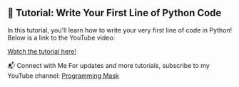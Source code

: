 ## 🐍 Tutorial: Write Your First Line of Python Code

In this tutorial, you'll learn how to write your very first line of code in Python! Below is a link to the YouTube video:

[Watch the tutorial here!](https://www.youtube.com/@ProgrammingMask/#)

📬 Connect with Me
For updates and more tutorials, subscribe to my YouTube channel: [Programming Mask](https://www.youtube.com/@ProgrammingMask)

